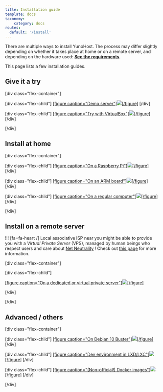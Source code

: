 ```yaml
---
title: Installation guide
template: docs
taxonomy:
    category: docs
routes:
  default: '/install'
---
```


There are multiple ways to install YunoHost. The process may differ slightly depending on whether it takes place at home or on a remote server, and depending on the hardware used: **[See the requirements](/hardware)**.

This page lists a few installation guides.

## Give it a try

[div class="flex-container"]

[div class="flex-child"]
[[figure caption="Demo server"]![](image://logo.png?height=150)[/figure]](/try)
[/div]

[div class="flex-child"]
[[figure caption="Try with VirtualBox"]![](image://virtualbox.png?height=150)[/figure]](/install_process/hardware:virtualbox)
[/div]

[/div]

## Install at home

[div class="flex-container"]

[div class="flex-child"]
[[figure caption="On a Raspberry Pi"]![](image://raspberrypi.jpg?height=150)[/figure]](/install_process/hardware:rpi2plus)
[/div]

[div class="flex-child"]
[[figure caption="On an ARM board"]![](image://olinuxino.jpg?height=150)[/figure]](/install_process/hardware:arm_sup)
[/div]

[div class="flex-child"]
[[figure caption="On a regular computer"]![](image://computer.png?height=150)[/figure]](/install_process/hardware:regular)
[/div]

[/div]

## Install on a remote server

!!! [fa=fa-heart /] Local associative ISP near you might be able to provide you with a *Virtual Private Server* (VPS), managed by human beings who respect users and care about [Net Neutrality](https://en.wikipedia.org/wiki/Net_neutrality) ! Check out [this page](https://db.ffdn.org/) for more information.

[div class="flex-container"]

[div class="flex-child"]

[[figure caption="On a dedicated or virtual private server"]![](image://vps.png?height=150)[/figure]](/install_process/hardware:vps_debian)

[/div]

[/div]

## Advanced / others

[div class="flex-container"]

[div class="flex-child"]
[[figure caption="On Debian 10 Buster"]![](image://debian-logo.png?height=150)[/figure]](/install_process/hardware:vps_debian)
[/div]

[div class="flex-child"]
[[figure caption="Dev environment in LXD/LXC"]![](image://lxc.png?height=150)[/figure]](/dev)
[/div]

[div class="flex-child"]
[[figure caption="(Non-official!) Docker images"]![](image://docker.png?height=150)[/figure]](/install_process/hardware:docker)
[/div]

[/div]
